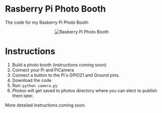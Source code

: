 # Rasberry Pi Photo Booth
The code for my Rasberry Pi Photo Booth

<p align="center"><img alt="Rasberry Pi Photo Booth" src="//github.com/jibbius/rasberry_pi_photo_booth/blob/master/promo_image.jpg?raw=true" /></p>

# Instructions
1. Build a photo booth (instructions coming soon)
2. Connect your Pi and PiCamera
3. Connect a button to the Pi's GPIO21 and Ground pins.
4. Download the code
5. Run:
`python camera.py`
5. Photos will get saved to photos directory where you can elect to publish them later.

More detailed instructions coming soon.
